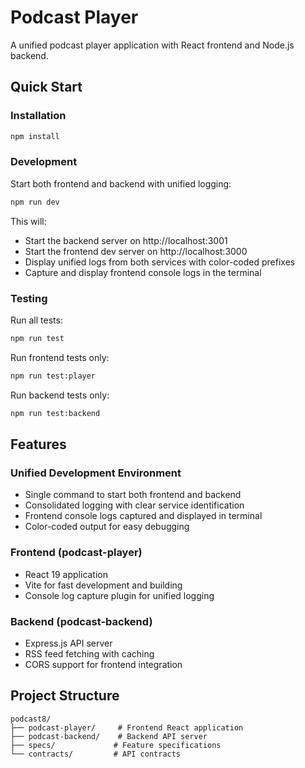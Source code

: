 # Podcast Player

A unified podcast player application with React frontend and Node.js backend.

## Quick Start

### Installation
```bash
npm install
```

### Development
Start both frontend and backend with unified logging:
```bash
npm run dev
```

This will:
- Start the backend server on http://localhost:3001
- Start the frontend dev server on http://localhost:3000
- Display unified logs from both services with color-coded prefixes
- Capture and display frontend console logs in the terminal

### Testing
Run all tests:
```bash
npm run test
```

Run frontend tests only:
```bash
npm run test:player
```

Run backend tests only:
```bash
npm run test:backend
```

## Features

### Unified Development Environment
- Single command to start both frontend and backend
- Consolidated logging with clear service identification
- Frontend console logs captured and displayed in terminal
- Color-coded output for easy debugging

### Frontend (podcast-player)
- React 19 application
- Vite for fast development and building
- Console log capture plugin for unified logging

### Backend (podcast-backend)
- Express.js API server
- RSS feed fetching with caching
- CORS support for frontend integration

## Project Structure
```
podcast8/
├── podcast-player/     # Frontend React application
├── podcast-backend/    # Backend API server
├── specs/             # Feature specifications
└── contracts/         # API contracts
```